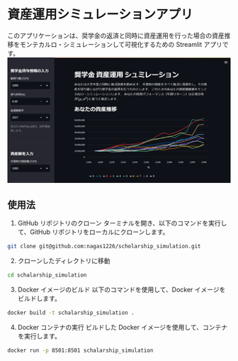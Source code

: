 # 資産運用シミュレーションアプリ
このアプリケーションは、奨学金の返済と同時に資産運用を行った場合の資産推移をモンテカルロ・シミュレーションして可視化するための Streamlit アプリです。
![スクリーンショット](./img/screenshot.png "サンプル")
## 使用法
1. GitHub リポジトリのクローン
ターミナルを開き、以下のコマンドを実行して、GitHub リポジトリをローカルにクローンします。
```bash
git clone git@github.com:nagas1226/scholarship_simulation.git
```

2. クローンしたディレクトリに移動
```bash
cd schalarship_simulation
```

3. Docker イメージのビルド
以下のコマンドを使用して、Docker イメージをビルドします。
```bash
docker build -t schalarship_simulation .
```

4. Docker コンテナの実行
ビルドした Docker イメージを使用して、コンテナを実行します。
```bash
docker run -p 8501:8501 schalarship_simulation
```